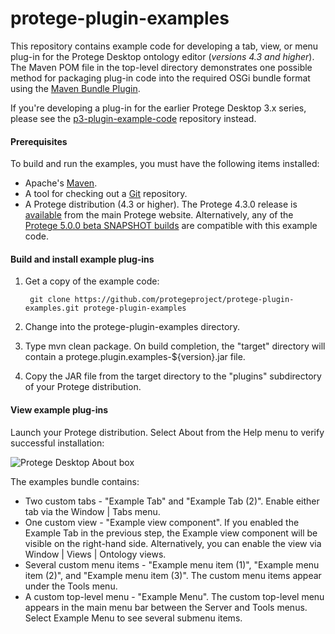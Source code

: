 # protege-plugin-examples

This repository contains example code for developing a tab, view, or menu plug-in for the Protege Desktop ontology editor (*versions 4.3 and higher*).  The Maven POM file in the top-level directory demonstrates one possible method for packaging plug-in code into the required OSGi bundle format using the [Maven Bundle Plugin](http://felix.apache.org/site/apache-felix-maven-bundle-plugin-bnd.html).

If you're developing a plug-in for the earlier Protege Desktop 3.x series, please see the [p3-plugin-example-code](https://github.com/protegeproject/p3-plugin-example-code) repository instead.

#### Prerequisites

To build and run the examples, you must have the following items installed:

+ Apache's [Maven](http://maven.apache.org/index.html).
+ A tool for checking out a [Git](http://git-scm.com/) repository.
+ A Protege distribution (4.3 or higher).  The Protege 4.3.0 release is [available](http://protege.stanford.edu/products.php#desktop-protege) from the main Protege website.  Alternatively, any of the [Protege 5.0.0 beta SNAPSHOT builds](http://protege.stanford.edu/download/protege/5.0/snapshots/) are compatible with this example code.

#### Build and install example plug-ins

1. Get a copy of the example code:

        git clone https://github.com/protegeproject/protege-plugin-examples.git protege-plugin-examples
    
2. Change into the protege-plugin-examples directory.

3. Type mvn clean package.  On build completion, the "target" directory will contain a protege.plugin.examples-${version}.jar file.

4. Copy the JAR file from the target directory to the "plugins" subdirectory of your Protege distribution.
 
#### View example plug-ins

Launch your Protege distribution.  Select About from the Help menu to verify successful installation:

![Protege Desktop About box](http://jvendetti.github.io/img/protege%20about%20box.png)

The examples bundle contains:

+ Two custom tabs - "Example Tab" and "Example Tab (2)".  Enable either tab via the Window | Tabs menu.
+ One custom view - "Example view component".  If you enabled the Example Tab in the previous step, the Example view component will be visible on the right-hand side.  Alternatively, you can enable the view via Window | Views | Ontology views.
+ Several custom menu items -  "Example menu item (1)", "Example menu item (2)", and "Example menu item (3)".  The custom menu items appear under the Tools menu.
+ A custom top-level menu - "Example Menu".  The custom top-level menu appears in the main menu bar between the Server and Tools menus.  Select Example Menu to see several submenu items.
 

